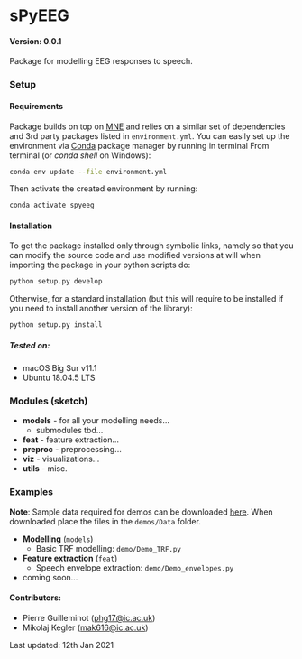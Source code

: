 # sPyEEG

#### Version: 0.0.1

Package for modelling EEG responses to speech.

### Setup

#### Requirements
Package builds on top on [MNE](https://mne.tools/stable/index.html) and relies on a similar set of dependencies and 3rd party packages listed in ```environment.yml```. You can easily set up the environment via [Conda](https://docs.conda.io/en/latest/) package manager by running in terminal From terminal (or _conda shell_ on Windows): 
```bash
conda env update --file environment.yml
```
Then activate the created environment by running:
```bash
conda activate spyeeg
```

#### Installation
To get the package installed only through symbolic links, namely so that you can modify the source code and use modified versions at will when importing the package in your python scripts do:

```bash
python setup.py develop
```

Otherwise, for a standard installation (but this will require to be installed if you need to install another version of the library):

```bash
python setup.py install
```

##### Tested on:
- macOS Big Sur v11.1
- Ubuntu 18.04.5 LTS

### Modules (sketch)
- **models** - for all your modelling needs...
  - submodules tbd...
- **feat** - feature extraction...
- **preproc** - preprocessing...
- **viz** - visualizations...
- **utils** - misc.

### Examples
**Note**: Sample data required for demos can be downloaded [here](https://imperialcollegelondon.box.com/s/afalp7tysg6nlayb5hftyn5xopv6uh99). When downloaded place the files in the ```demos/Data``` folder.
- **Modelling** (```models```)
  - Basic TRF modelling: ```demo/Demo_TRF.py```
- **Feature extraction** (```feat```)
  - Speech envelope extraction: ```demo/Demo_envelopes.py```
- coming soon...

#### Contributors:
- Pierre Guilleminot (phg17@ic.ac.uk)
- Mikolaj Kegler (mak616@ic.ac.uk)

Last updated: 12th Jan 2021